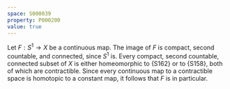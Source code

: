 ```yaml
---
space: S000039
property: P000200
value: true
---
```


Let $F : S^1 \to X$ be a continuous map. The image of $F$ is compact, second countable, and connected, since $S^1$ is. Every compact, second countable, connected subset of $X$ is either homeomorphic to {S162} or to {S158}, both of which are contractible. Since every continuous map to a contractible space is homotopic to a constant map, it follows that $F$ is in particular.
